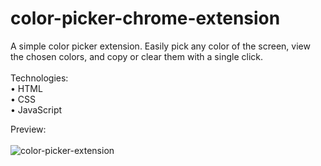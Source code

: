 # color-picker-chrome-extension
A simple color picker extension. Easily pick any color of the screen, view the chosen colors, and copy or clear them with a single click.
<br>
<br>
Technologies:
<br>
• HTML
<br>
• CSS
<br>
• JavaScript

Preview: 
<br>
<br>
![color-picker-extension](https://github.com/fernandogbz/color-picker-chrome-extension/assets/112293116/0a802cfb-876f-417a-8ccc-31b3643f2b1f)

